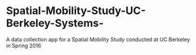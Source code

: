 # Spatial-Mobility-Study-UC-Berkeley-Systems-
A data collection app for a Spatial Mobility Study conducted at UC Berkeley in Spring 2016
